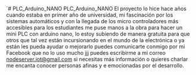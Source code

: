 `# PLC_Arduino_NANO
 PLC_Arduino_NANO El proyecto lo hice hace años cuando estaba en primer año de universidad, mi fascinación por los sistemas automáticos y con la llegada de los micro controladores más accesibles para los estudiantes me puse manos a la obra para hacer un mini PLC con arduino nano, lo estoy subiendo de manera gratuita para que otros que tal vez están incursionando en el mundo de la electrónica o ya están les pueda ayudar o mejorarlo puedes comunicarte conmigo por mi Facebook que no lo uso mucho jjj puedes escribirme a mi correo nodeserver.iot@gmail.com si necesitas más información o quieres charlar me encanta conocer personas afinas y e emocionadas por el desarrollo.
